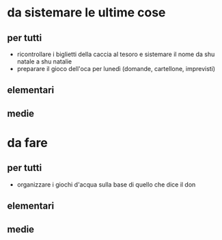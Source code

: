 # da sistemare le ultime cose
## per tutti
- ricontrollare i biglietti della caccia al tesoro e sistemare il nome da shu natale a shu natalie
- preparare il gioco dell'oca per lunedì (domande, cartellone, imprevisti)
## elementari
## medie
# da fare
## per tutti
- organizzare i giochi d'acqua sulla base di quello che dice il don
## elementari
## medie
